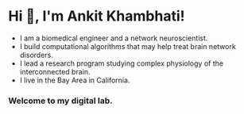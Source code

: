 # Hi 👋, I'm Ankit Khambhati! 

- I am a biomedical engineer and a network neuroscientist.
- I build computational algorithms that may help treat brain network disorders.
- I lead a research program studying complex physiology of the interconnected brain. 
- I live in the Bay Area in California.

### Welcome to my digital lab.
